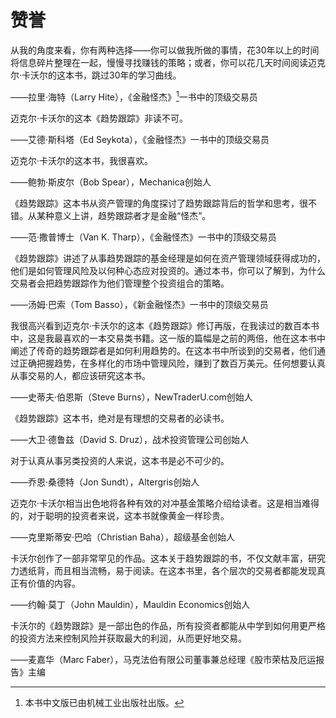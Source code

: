 # 赞誉

从我的角度来看，你有两种选择——你可以做我所做的事情，花30年以上的时间将信息碎片整理在一起，慢慢寻找赚钱的策略；或者，你可以花几天时间阅读迈克尔·卡沃尔的这本书，跳过30年的学习曲线。

——拉里·海特（Larry Hite），《金融怪杰》[^1]一书中的顶级交易员

迈克尔·卡沃尔的这本《趋势跟踪》非读不可。

——艾德·斯科塔（Ed Seykota），《金融怪杰》一书中的顶级交易员

迈克尔·卡沃尔的这本书，我很喜欢。

——鲍勃·斯皮尔（Bob Spear），Mechanica创始人

《趋势跟踪》这本书从资产管理的角度探讨了趋势跟踪背后的哲学和思考，很不错。从某种意义上讲，趋势跟踪者才是金融“怪杰”。

——范·撒普博士（Van K. Tharp），《金融怪杰》一书中的顶级交易员

《趋势跟踪》讲述了从事趋势跟踪的基金经理是如何在资产管理领域获得成功的，他们是如何管理风险及以何种心态应对投资的。通过本书，你可以了解到，为什么交易者会把趋势跟踪作为他们管理整个投资组合的策略。

——汤姆·巴索（Tom Basso），《新金融怪杰》一书中的顶级交易员

我很高兴看到迈克尔·卡沃尔的这本《趋势跟踪》修订再版，在我读过的数百本书中，这是我最喜欢的一本交易类书籍。这一版的篇幅是之前的两倍，他在这本书中阐述了传奇的趋势跟踪者是如何利用趋势的。在这本书中所谈到的交易者，他们通过正确把握趋势，在多样化的市场中管理风险，赚到了数百万美元。任何想要认真从事交易的人，都应该研究这本书。

——史蒂夫·伯恩斯（Steve Burns），NewTraderU.com创始人

《趋势跟踪》这本书，绝对是有理想的交易者的必读书。

——大卫·德鲁兹（David S. Druz），战术投资管理公司创始人

对于认真从事另类投资的人来说，这本书是必不可少的。

——乔恩·桑德特（Jon Sundt），Altergris创始人

迈克尔·卡沃尔相当出色地将各种有效的对冲基金策略介绍给读者。这是相当难得的，对于聪明的投资者来说，这本书就像黄金一样珍贵。

——克里斯蒂安·巴哈（Christian Baha），超级基金创始人

卡沃尔创作了一部非常罕见的作品。这本关于趋势跟踪的书，不仅文献丰富，研究力透纸背，而且相当流畅，易于阅读。在这本书里，各个层次的交易者都能发现真正有价值的内容。

——约翰·莫丁（John Mauldin），Mauldin Economics创始人

卡沃尔的《趋势跟踪》是一部出色的作品，所有投资者都能从中学到如何用更严格的投资方法来控制风险并获取最大的利润，从而更好地交易。

——麦嘉华（Marc Faber），马克法伯有限公司董事兼总经理《股市荣枯及厄运报告》主编

[^1]:  本书中文版已由机械工业出版社出版。